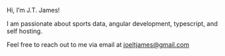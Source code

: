 <!---
- 👋 Hi, I’m @joeltjames
- 👀 I’m interested in ...
- 🌱 I’m currently learning ...
- 💞️ I’m looking to collaborate on ...
- 📫 How to reach me ...
--->

Hi, I’m J.T. James!

I am passionate about sports data, angular development, typescript, and self hosting.

Feel free to reach out to me via email at <a href="mailto:joeltjames@gmail.com">joeltjames@gmail.com</a>
